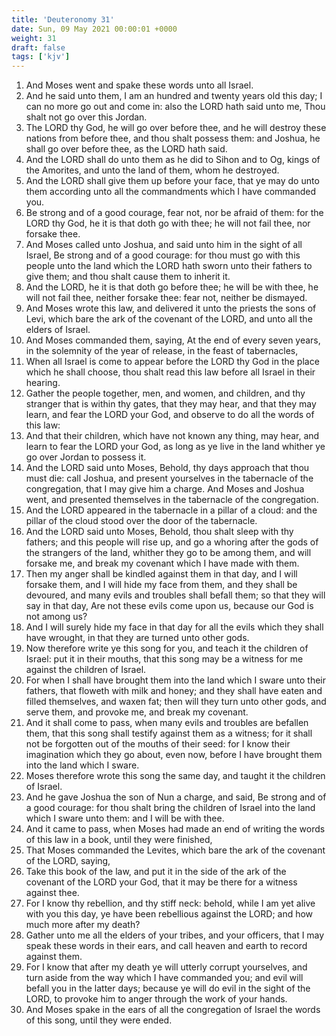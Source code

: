 ```yaml
---
title: 'Deuteronomy 31'
date: Sun, 09 May 2021 00:00:01 +0000
weight: 31
draft: false
tags: ['kjv'] 
---
```


1. And Moses went and spake these words unto all Israel.
2. And he said unto them, I am an hundred and twenty years old this day; I can no more go out and come in: also the LORD hath said unto me, Thou shalt not go over this Jordan.
3. The LORD thy God, he will go over before thee, and he will destroy these nations from before thee, and thou shalt possess them: and Joshua, he shall go over before thee, as the LORD hath said.
4. And the LORD shall do unto them as he did to Sihon and to Og, kings of the Amorites, and unto the land of them, whom he destroyed.
5. And the LORD shall give them up before your face, that ye may do unto them according unto all the commandments which I have commanded you.
6. Be strong and of a good courage, fear not, nor be afraid of them: for the LORD thy God, he it is that doth go with thee; he will not fail thee, nor forsake thee.
7. And Moses called unto Joshua, and said unto him in the sight of all Israel, Be strong and of a good courage: for thou must go with this people unto the land which the LORD hath sworn unto their fathers to give them; and thou shalt cause them to inherit it.
8. And the LORD, he it is that doth go before thee; he will be with thee, he will not fail thee, neither forsake thee: fear not, neither be dismayed.
9. And Moses wrote this law, and delivered it unto the priests the sons of Levi, which bare the ark of the covenant of the LORD, and unto all the elders of Israel.
10. And Moses commanded them, saying, At the end of every seven years, in the solemnity of the year of release, in the feast of tabernacles,
11. When all Israel is come to appear before the LORD thy God in the place which he shall choose, thou shalt read this law before all Israel in their hearing.
12. Gather the people together, men, and women, and children, and thy stranger that is within thy gates, that they may hear, and that they may learn, and fear the LORD your God, and observe to do all the words of this law:
13. And that their children, which have not known any thing, may hear, and learn to fear the LORD your God, as long as ye live in the land whither ye go over Jordan to possess it.
14. And the LORD said unto Moses, Behold, thy days approach that thou must die: call Joshua, and present yourselves in the tabernacle of the congregation, that I may give him a charge. And Moses and Joshua went, and presented themselves in the tabernacle of the congregation.
15. And the LORD appeared in the tabernacle in a pillar of a cloud: and the pillar of the cloud stood over the door of the tabernacle.
16. And the LORD said unto Moses, Behold, thou shalt sleep with thy fathers; and this people will rise up, and go a whoring after the gods of the strangers of the land, whither they go to be among them, and will forsake me, and break my covenant which I have made with them.
17. Then my anger shall be kindled against them in that day, and I will forsake them, and I will hide my face from them, and they shall be devoured, and many evils and troubles shall befall them; so that they will say in that day, Are not these evils come upon us, because our God is not among us?
18. And I will surely hide my face in that day for all the evils which they shall have wrought, in that they are turned unto other gods.
19. Now therefore write ye this song for you, and teach it the children of Israel: put it in their mouths, that this song may be a witness for me against the children of Israel.
20. For when I shall have brought them into the land which I sware unto their fathers, that floweth with milk and honey; and they shall have eaten and filled themselves, and waxen fat; then will they turn unto other gods, and serve them, and provoke me, and break my covenant.
21. And it shall come to pass, when many evils and troubles are befallen them, that this song shall testify against them as a witness; for it shall not be forgotten out of the mouths of their seed: for I know their imagination which they go about, even now, before I have brought them into the land which I sware.
22. Moses therefore wrote this song the same day, and taught it the children of Israel.
23. And he gave Joshua the son of Nun a charge, and said, Be strong and of a good courage: for thou shalt bring the children of Israel into the land which I sware unto them: and I will be with thee.
24. And it came to pass, when Moses had made an end of writing the words of this law in a book, until they were finished,
25. That Moses commanded the Levites, which bare the ark of the covenant of the LORD, saying,
26. Take this book of the law, and put it in the side of the ark of the covenant of the LORD your God, that it may be there for a witness against thee.
27. For I know thy rebellion, and thy stiff neck: behold, while I am yet alive with you this day, ye have been rebellious against the LORD; and how much more after my death?
28. Gather unto me all the elders of your tribes, and your officers, that I may speak these words in their ears, and call heaven and earth to record against them.
29. For I know that after my death ye will utterly corrupt yourselves, and turn aside from the way which I have commanded you; and evil will befall you in the latter days; because ye will do evil in the sight of the LORD, to provoke him to anger through the work of your hands.
30. And Moses spake in the ears of all the congregation of Israel the words of this song, until they were ended.
